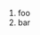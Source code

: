 ﻿<properties
	pageTitle="Frameworks"
	description="bla bla bla"
	slug="frameworks"
	order="300"
	keywords="vsix, extensibility, plugins"
/>

1. foo
2. bar